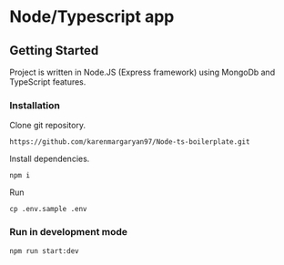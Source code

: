 # Node/Typescript app

## Getting Started

Project is written in Node.JS (Express framework) using MongoDb and TypeScript features.

### Installation
Clone git repository.

``https://github.com/karenmargaryan97/Node-ts-boilerplate.git``

Install dependencies.

``npm i``

Run 

``cp .env.sample .env``

### Run in development mode

``npm run start:dev``

